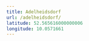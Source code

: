 ```yaml
---
title: Adelheidsdorf
url: /adelheidsdorf/
latitude: 52.565616000000006
longitude: 10.0571661
---
```

